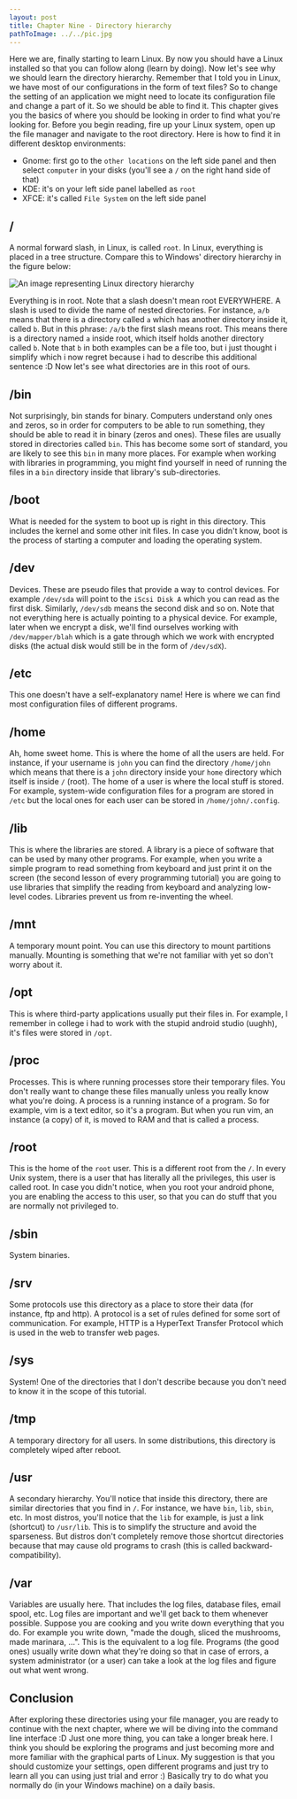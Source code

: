 ```yaml
---
layout: post
title: Chapter Nine - Directory hierarchy
pathToImage: ../../pic.jpg
---
```


Here we are, finally starting to learn Linux. By now you should have a Linux installed so that you can follow along (learn by doing). Now let's see why we should learn the directory hierarchy. Remember that I told you in Linux, we have most of our configurations in the form of text files? So to change the setting of an application we might need to locate its configuration file and change a part of it. So we should be able to find it. This chapter gives you the basics of where you should be looking in order to find what you're looking for. Before you begin reading, fire up your Linux system, open up the file manager and navigate to the root directory. Here is how to find it in different desktop environments:

- Gnome: first go to the `other locations` on the left side panel and then select `computer` in your disks (you'll see a `/` on the right hand side of that)
- KDE: it's on your left side panel labelled as `root`
- XFCE: it's called `File System` on the left side panel

## /

A normal forward slash, in Linux, is called `root`. In Linux, everything is placed in a tree structure. Compare this to Windows' directory hierarchy in the figure below:

![An image representing Linux directory hierarchy](./directory_hierarchy.svg)

Everything is in root. Note that a slash doesn't mean root EVERYWHERE. A slash is used to divide the name of nested directories. For instance, `a/b` means that there is a directory called `a` which has another directory inside it, called `b`. But in this phrase: `/a/b` the first slash means root. This means there is a directory named `a` inside root, which itself holds another directory called `b`. Note that `b` in both examples can be a file too, but i just thought i simplify which i now regret because i had to describe this additional sentence :D Now let's see what directories are in this root of ours.

## /bin

Not surprisingly, bin stands for binary. Computers understand only ones and zeros, so in order for computers to be able to run something, they should be able to read it in binary (zeros and ones). These files are usually stored in directories called `bin`. This has become some sort of standard, you are likely to see this `bin` in many more places. For example when working with libraries in programming, you might find yourself in need of running the files in a `bin` directory inside that library's sub-directories.

## /boot

What is needed for the system to boot up is right in this directory. This includes the kernel and some other init files. In case you didn't know, boot is the process of starting a computer and loading the operating system.

## /dev

Devices. These are pseudo files that provide a way to control devices. For example `/dev/sda` will point to the `iScsi Disk A` which you can read as the first disk. Similarly, `/dev/sdb` means the second disk and so on. Note that not everything here is actually pointing to a physical device. For example, later when we encrypt a disk, we'll find ourselves working with `/dev/mapper/blah` which is a gate through which we work with encrypted disks (the actual disk would still be in the form of `/dev/sdX`).

## /etc

This one doesn't have a self-explanatory name! Here is where we can find most configuration files of different programs.

## /home

Ah, home sweet home. This is where the home of all the users are held. For instance, if your username is `john` you can find the directory `/home/john` which means that there is a `john` directory inside your `home` directory which itself is inside `/` (root). The home of a user is where the local stuff is stored. For example, system-wide configuration files for a program are stored in `/etc` but the local ones for each user can be stored in `/home/john/.config`.

## /lib

This is where the libraries are stored. A library is a piece of software that can be used by many other programs. For example, when you write a simple program to read something from keyboard and just print it on the screen (the second lesson of every programming tutorial) you are going to use libraries that simplify the reading from keyboard and analyzing low-level codes. Libraries prevent us from re-inventing the wheel.

## /mnt

A temporary mount point. You can use this directory to mount partitions manually. Mounting is something that we're not familiar with yet so don't worry about it.

## /opt

This is where third-party applications usually put their files in. For example, I remember in college i had to work with the stupid android studio (uughh), it's files were stored in `/opt`.

## /proc

Processes. This is where running processes store their temporary files. You don't really want to change these files manually unless you really know what you're doing. A process is a running instance of a program. So for example, vim is a text editor, so it's a program. But when you run vim, an instance (a copy) of it, is moved to RAM and that is called a process.

## /root

This is the home of the `root` user. This is a different root from the `/`. In every Unix system, there is a user that has literally all the privileges, this user is called root. In case you didn't notice, when you root your android phone, you are enabling the access to this user, so that you can do stuff that you are normally not privileged to.

## /sbin

System binaries.

## /srv

Some protocols use this directory as a place to store their data (for instance, ftp and http). A protocol is a set of rules defined for some sort of communication. For example, HTTP is a HyperText Transfer Protocol which is used in the web to transfer web pages.

## /sys

System! One of the directories that I don't describe because you don't need to know it in the scope of this tutorial.

## /tmp

A temporary directory for all users. In some distributions, this directory is completely wiped after reboot.

## /usr

A secondary hierarchy. You'll notice that inside this directory, there are similar directories that you find in `/`. For instance, we have `bin`, `lib`, `sbin`, etc. In most distros, you'll notice that the `lib` for example, is just a link (shortcut) to `/usr/lib`. This is to simplify the structure and avoid the sparseness. But distros don't completely remove those shortcut directories because that may cause old programs to crash (this is called backward-compatibility).

## /var

Variables are usually here. That includes the log files, database files, email spool, etc. Log files are important and we'll get back to them whenever possible. Suppose you are cooking and you write down everything that you do. For example you write down, "made the dough, sliced the mushrooms, made marinara, …". This is the equivalent to a log file. Programs (the good ones) usually write down what they're doing so that in case of errors, a system administrator (or a user) can take a look at the log files and figure out what went wrong.

## Conclusion

After exploring these directories using your file manager, you are ready to continue with the next chapter, where we will be diving into the command line interface :D Just one more thing, you can take a longer break here. I think you should be exploring the programs and just becoming more and more familiar with the graphical parts of Linux. My suggestion is that you should customize your settings, open different programs and just try to learn all you can using just trial and error :) Basically try to do what you normally do (in your Windows machine) on a daily basis.

